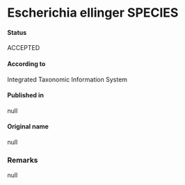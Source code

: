 # Escherichia ellinger SPECIES

#### Status
ACCEPTED

#### According to
Integrated Taxonomic Information System

#### Published in
null

#### Original name
null

### Remarks
null